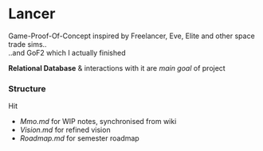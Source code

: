 # Lancer

Game-Proof-Of-Concept inspired by Freelancer, Eve, Elite and other space trade sims..  
..and GoF2 which I actually finished

**Relational Database** & interactions with it are *main goal* of project

### Structure

Hit
- *Mmo.md* for WIP notes, synchronised from wiki
- *Vision.md* for refined vision
- *Roadmap.md* for semester roadmap
